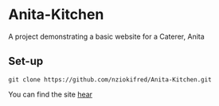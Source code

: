 # Anita-Kitchen

A project demonstrating a basic website for a Caterer, Anita

## Set-up
```
git clone https://github.com/nziokifred/Anita-Kitchen.git
```

You can find the site [hear](https://github.com/nziokifred/Anita-Kitchen.git)
